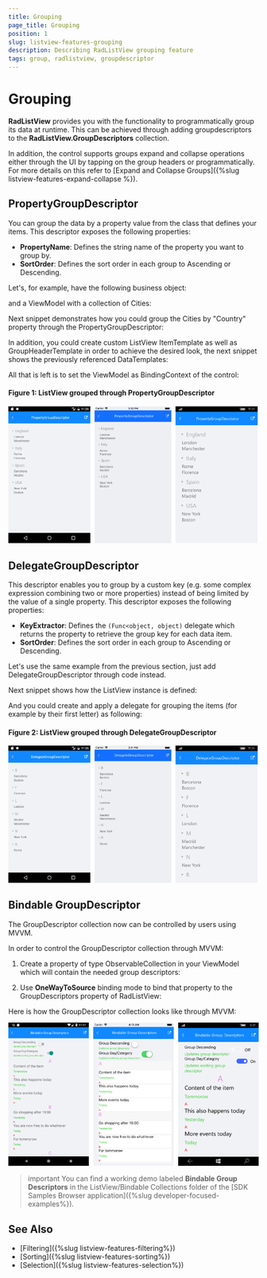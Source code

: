 ```yaml
---
title: Grouping
page_title: Grouping
position: 1
slug: listview-features-grouping
description: Describing RadListView grouping feature
tags: group, radlistview, groupdescriptor
---
```


# Grouping

**RadListView** provides you with the functionality to programmatically group its data at runtime. This can be achieved through adding groupdescriptors to the **RadListView.GroupDescriptors** collection.

In addition, the control supports groups expand and collapse operations either through the UI by tapping on the group headers or programmatically. For more details on this refer to [Expand and Collapse Groups]({%slug listview-features-expand-collapse %}).

## PropertyGroupDescriptor 

You can group the data by a property value from the class that defines your items. This descriptor exposes the following properties:

- **PropertyName**: Defines the string name of the property you want to group by.
- **SortOrder**: Defines the sort order in each group to Ascending or Descending.

Let's, for example, have the following business object:

<snippet id='listview-grouping-groupdescriptors-businessobject'/>

and a ViewModel with a collection of Cities:

<snippet id='listview-grouping-propertygroupdescriptor-viewmodel' />

Next snippet demonstrates how you could group the Cities by "Country" property through the PropertyGroupDescriptor:

<snippet id='listview-grouping-propertygroupdescriptor' />

In addition, you could create custom ListView ItemTemplate as well as GroupHeaderTemplate in order to achieve the desired look, the next snippet shows the previously referenced DataTemplates:

<snippet id='listview-grouping-templates' />

All that is left is to set the ViewModel as BindingContext of the control:

<snippet id='listview-grouping-propertygroupdescriptor-settingviewmodel' />

#### Figure 1: ListView grouped through PropertyGroupDescriptor
![ListView Grouping](images/listview_grouping_propertydescriptor.png)

## DelegateGroupDescriptor 

This descriptor enables you to group by a custom key (e.g. some complex expression combining two or more properties) instead of being limited by the value of a single property. This descriptor exposes the following properties:

- **KeyExtractor**: Defines the `(Func<object, object)` delegate which returns the property to retrieve the group key for each data item.
- **SortOrder**:  Defines the sort order in each group to Ascending or Descending.

Let's use the same example from the previous section, just add DelegateGroupDescriptor through code instead. 

Next snippet shows how the ListView instance is defined:

<snippet id='listview-grouping-delegategroupdescriptor' />

And you could create and apply a delegate for grouping the items (for example by their first letter) as following:

<snippet id='listview-grouping-delegategroupdescriptor-settingdelegate' />

#### Figure 2: ListView grouped through DelegateGroupDescriptor
![ListView Grouping](images/listview_grouping_delegatedescriptor.png)

## Bindable GroupDescriptor

The GroupDescriptor collection now can be controlled by users using MVVM.

In order to control the GroupDescriptor collection through MVVM: 

1. Create a property of type ObservableCollection<GroupDescriptorBase> in your ViewModel which will contain the needed group descriptors:
 
 <snippet id='listview-features-bindable-groupdescriptor-viewmodel' />
 
2. Use **OneWayToSource** binding mode to bind that property to the GroupDescriptors property of RadListView:

<snippet id='listview-features-bindable-groupdescriptor-xaml' />

Here is how the GroupDescriptor collection looks like through MVVM:

![GroupDescriptorsMVVM](images/listview-features-bindable-group.png)

>important You can find a working demo labeled **Bindable Group Descriptors** in the ListView/Bindable Collections folder of the [SDK Samples Browser application]({%slug developer-focused-examples%}). 

## See Also

- [Filtering]({%slug listview-features-filtering%})
- [Sorting]({%slug listview-features-sorting%})
- [Selection]({%slug listview-features-selection%})
